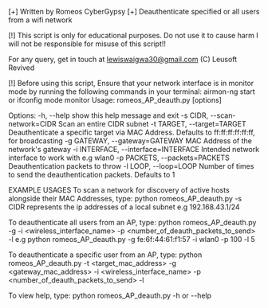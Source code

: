 [+] Written by Romeos CyberGypsy
[+] Deauthenticate specified or all users from a wifi network
 
[!] This script is only for educational purposes. 
Do not use it to cause harm 
I will not be responsible for misuse of this script!!
 
For any query, get in touch at lewiswaigwa30@gmail.com
(C) Leusoft Revived
 
[!] Before using this script, Ensure that your network interface is in monitor mode by running the following commands in your terminal:
airmon-ng start <interface> or ifconfig <interface> mode monitor
Usage: romeos_AP_deauth.py [options]

Options:
  -h, --help            show this help message and exit
  -s CIDR, --scan-network=CIDR
                        Scan an entire CIDR subnet
  -t TARGET, --target=TARGET
                        Deauthenticate a specific target via MAC Address.
                        Defaults to ff:ff:ff:ff:ff:ff, for broadcasting
  -g GATEWAY, --gateway=GATEWAY
                        MAC Address of the network's gateway
  -i INTERFACE, --interface=INTERFACE
                        Intended network interface to work with e.g wlan0
  -p PACKETS, --packets=PACKETS
                        Deauthentication packets to throw
  -l LOOP, --loop=LOOP  Number of times to send the deauthentication packets.
                        Defaults to 1

EXAMPLE USAGES
To scan a network for discovery of active hosts alongside their MAC Addresses, type:
	python romeos_AP_deauth.py -s <CIDR>
	CIDR represents the ip addresses of a local subnet e.g 192.168.43.1/24

To deauthenticate all users from an AP, type:
	python romeos_AP_deauth.py -g <gateway mac address> -i <wireless_interface_name> -p <number_of_deauth_packets_to_send> -l <loop>
	e.g python romeos_AP_deauth.py -g fe:6f:44:61:f1:57 -i wlan0 -p 100 -l 5

To deauthenticate a specific user from an AP, type:
	python romeos_AP_deauth.py -t <target_mac_address> -g <gateway_mac_address> -i <wireless_interface_name> -p <number_of_deauth_packets_to_send> -l <loop>

To view help, type:
	python romeos_AP_deauth.py -h or --help